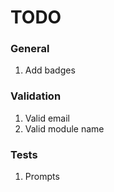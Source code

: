 TODO
====


### General

1. 	Add badges


### Validation

1. 	Valid email
2. 	Valid module name


### Tests

1. 	Prompts



